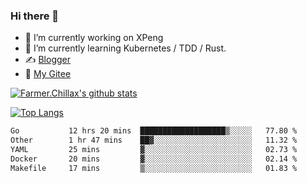 ### Hi there 👋

- 🔭 I’m currently working on XPeng
- 🌱 I’m currently learning Kubernetes / TDD / Rust.
- ✍️ [Blogger](https://blog.farmer233.top)
- 🤔 [My Gitee](https://gitee.com/Farmer-chong)


[![Farmer.Chillax's github stats](https://github-readme-stats.vercel.app/api?username=FarmerChillax)](https://github.com/anuraghazra/github-readme-stats)

[![Top Langs](https://github-readme-stats.vercel.app/api/top-langs/?username=FarmerChillax&layout=compact&hide=html,css,javascript)](https://github.com/anuraghazra/github-readme-stats)


<a href="https://wakatime.com/@Farmer"> </a>
          <!--START_SECTION:waka-->

```txt
Go           12 hrs 20 mins  ███████████████████▒░░░░░   77.80 %
Other        1 hr 47 mins    ██▓░░░░░░░░░░░░░░░░░░░░░░   11.32 %
YAML         25 mins         ▓░░░░░░░░░░░░░░░░░░░░░░░░   02.73 %
Docker       20 mins         ▓░░░░░░░░░░░░░░░░░░░░░░░░   02.14 %
Makefile     17 mins         ▒░░░░░░░░░░░░░░░░░░░░░░░░   01.83 %
```

<!--END_SECTION:waka-->



<!--
**Farmer-chong/Farmer-chong** is a ✨ _special_ ✨ repository because its `README.md` (this file) appears on your GitHub profile.

Here are some ideas to get you started:

- 🔭 I’m currently working on ...
- 🌱 I’m currently learning ...
- 👯 I’m looking to collaborate on ...
- 🤔 I’m looking for help with ...
- 💬 Ask me about ...
- 📫 How to reach me: ...
- 😄 Pronouns: ...
- ⚡ Fun fact: ...
-->
